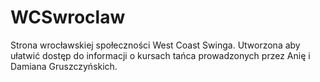 # WCSwroclaw

Strona wrocławskiej społeczności West Coast Swinga.
Utworzona aby ułatwić dostęp do informacji o kursach tańca prowadzonych przez Anię i Damiana Gruszczyńskich.
